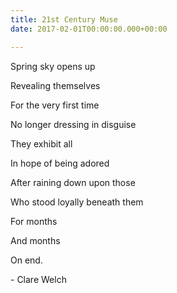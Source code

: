 ```yaml
---
title: 21st Century Muse
date: 2017-02-01T00:00:00.000+00:00

---
```

Spring sky opens up

Revealing themselves

For the very first time

No longer dressing in disguise

They exhibit all

In hope of being adored

After raining down upon those

Who stood loyally beneath them

For months

And months

On end.

\- Clare Welch